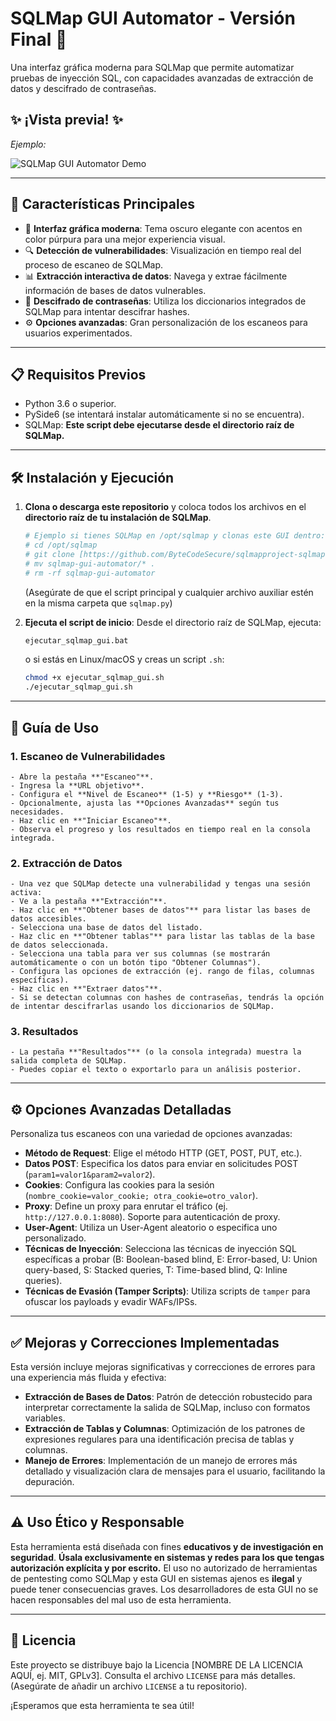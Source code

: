 # SQLMap GUI Automator - Versión Final 🚀

Una interfaz gráfica moderna para SQLMap que permite automatizar pruebas de inyección SQL, con capacidades avanzadas de extracción de datos y descifrado de contraseñas.

## ✨ ¡Vista previa! ✨

_Ejemplo:_

![SQLMap GUI Automator Demo](https://i.ibb.co/n8tkQHHx/Screenshot-2025-05-12-133124.jpg)

---

## 🎯 Características Principales

-   🎨 **Interfaz gráfica moderna**: Tema oscuro elegante con acentos en color púrpura para una mejor experiencia visual.
-   🔍 **Detección de vulnerabilidades**: Visualización en tiempo real del proceso de escaneo de SQLMap.
-   📊 **Extracción interactiva de datos**: Navega y extrae fácilmente información de bases de datos vulnerables.
-   🔑 **Descifrado de contraseñas**: Utiliza los diccionarios integrados de SQLMap para intentar descifrar hashes.
-   ⚙️ **Opciones avanzadas**: Gran personalización de los escaneos para usuarios experimentados.

---

## 📋 Requisitos Previos

-   Python 3.6 o superior.
-   PySide6 (se intentará instalar automáticamente si no se encuentra).
-   SQLMap: **Este script debe ejecutarse desde el directorio raíz de SQLMap.**

---

## 🛠️ Instalación y Ejecución

1.  **Clona o descarga este repositorio** y coloca todos los archivos en el **directorio raíz de tu instalación de SQLMap**.
    ```bash
    # Ejemplo si tienes SQLMap en /opt/sqlmap y clonas este GUI dentro:
    # cd /opt/sqlmap
    # git clone [https://github.com/ByteCodeSecure/sqlmapproject-sqlmap-8fcd78f](https://github.com/ByteCodeSecure/sqlmapproject-sqlmap-8fcd78f)
    # mv sqlmap-gui-automator/* .
    # rm -rf sqlmap-gui-automator
    ```
    (Asegúrate de que el script principal y cualquier archivo auxiliar estén en la misma carpeta que `sqlmap.py`)

2.  **Ejecuta el script de inicio**:
    Desde el directorio raíz de SQLMap, ejecuta:
    ```bash
    ejecutar_sqlmap_gui.bat
    ```
    o si estás en Linux/macOS y creas un script `.sh`:
    ```bash
    chmod +x ejecutar_sqlmap_gui.sh
    ./ejecutar_sqlmap_gui.sh
    ```
---

## 📖 Guía de Uso

### 1. Escaneo de Vulnerabilidades
    - Abre la pestaña **"Escaneo"**.
    - Ingresa la **URL objetivo**.
    - Configura el **Nivel de Escaneo** (1-5) y **Riesgo** (1-3).
    - Opcionalmente, ajusta las **Opciones Avanzadas** según tus necesidades.
    - Haz clic en **"Iniciar Escaneo"**.
    - Observa el progreso y los resultados en tiempo real en la consola integrada.

### 2. Extracción de Datos
    - Una vez que SQLMap detecte una vulnerabilidad y tengas una sesión activa:
    - Ve a la pestaña **"Extracción"**.
    - Haz clic en **"Obtener bases de datos"** para listar las bases de datos accesibles.
    - Selecciona una base de datos del listado.
    - Haz clic en **"Obtener tablas"** para listar las tablas de la base de datos seleccionada.
    - Selecciona una tabla para ver sus columnas (se mostrarán automáticamente o con un botón tipo "Obtener Columnas").
    - Configura las opciones de extracción (ej. rango de filas, columnas específicas).
    - Haz clic en **"Extraer datos"**.
    - Si se detectan columnas con hashes de contraseñas, tendrás la opción de intentar descifrarlas usando los diccionarios de SQLMap.

### 3. Resultados
    - La pestaña **"Resultados"** (o la consola integrada) muestra la salida completa de SQLMap.
    - Puedes copiar el texto o exportarlo para un análisis posterior.

---

## ⚙️ Opciones Avanzadas Detalladas

Personaliza tus escaneos con una variedad de opciones avanzadas:

-   **Método de Request**: Elige el método HTTP (GET, POST, PUT, etc.).
-   **Datos POST**: Especifica los datos para enviar en solicitudes POST (`param1=valor1&param2=valor2`).
-   **Cookies**: Configura las cookies para la sesión (`nombre_cookie=valor_cookie; otra_cookie=otro_valor`).
-   **Proxy**: Define un proxy para enrutar el tráfico (ej. `http://127.0.0.1:8080`). Soporte para autenticación de proxy.
-   **User-Agent**: Utiliza un User-Agent aleatorio o especifica uno personalizado.
-   **Técnicas de Inyección**: Selecciona las técnicas de inyección SQL específicas a probar (B: Boolean-based blind, E: Error-based, U: Union query-based, S: Stacked queries, T: Time-based blind, Q: Inline queries).
-   **Técnicas de Evasión (Tamper Scripts)**: Utiliza scripts de `tamper` para ofuscar los payloads y evadir WAFs/IPSs.

---

## ✅ Mejoras y Correcciones Implementadas

Esta versión incluye mejoras significativas y correcciones de errores para una experiencia más fluida y efectiva:

-   **Extracción de Bases de Datos**: Patrón de detección robustecido para interpretar correctamente la salida de SQLMap, incluso con formatos variables.
-   **Extracción de Tablas y Columnas**: Optimización de los patrones de expresiones regulares para una identificación precisa de tablas y columnas.
-   **Manejo de Errores**: Implementación de un manejo de errores más detallado y visualización clara de mensajes para el usuario, facilitando la depuración.

---

## ⚠️ Uso Ético y Responsable

Esta herramienta está diseñada con fines **educativos y de investigación en seguridad**.
**Úsala exclusivamente en sistemas y redes para los que tengas autorización explícita y por escrito.**
El uso no autorizado de herramientas de pentesting como SQLMap y esta GUI en sistemas ajenos es **ilegal** y puede tener consecuencias graves.
Los desarrolladores de esta GUI no se hacen responsables del mal uso de esta herramienta.

---

## 📄 Licencia

Este proyecto se distribuye bajo la Licencia [NOMBRE DE LA LICENCIA AQUÍ, ej. MIT, GPLv3].
Consulta el archivo `LICENSE` para más detalles. (Asegúrate de añadir un archivo `LICENSE` a tu repositorio).

¡Esperamos que esta herramienta te sea útil!